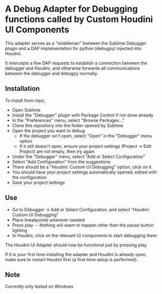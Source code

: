 # A Debug Adapter for Debugging functions called by Custom Houdini UI Components

This adapter serves as a "middleman" between the Sublime Debugger plugin 
and a DAP implementation for python (debugpy) injected into Houdini.

It intercepts a few DAP requests to establish a connection between the debugger and Houdini, and 
otherwise forwards all communications between the debugger and debugpy normally.

## Installation

To install from repo,
- Open Sublime
- Install the "Debugger" plugin with Package Control if not done already
- In the "Preferences" menu, select "Browse Packages..."
- Clone this repository into the folder opened by Sublime
- Open the project you want to debug
    - If the debugger isn't open, select "Open" in the "Debugger" menu option
    - If it still doesn't open, ensure your project settings (Project -> Edit Project) are not empty, then try again
- Under the "Debugger" menu, select "Add or Select Configuration"
- Select "Add Configuration" from the suggestions
- There should be a "Houdini: Custom UI Debugging" option, click on it
- You should have your project settings automatically opened, edited with the configuration
- Save your project settings

## Use

- Go to Debugger -> Add or Select Configuration, and select "Houdini: Custom UI Debugging"
- Place breakpoints wherever needed
- Press play -- Nothing will seem to happen other than the pause button lighting 
- In Houdini, click on the relevant UI components to start debugging them

The Houdini UI Adapter should now be functional just by pressing play.

If it is your first time installing the adapter and Houdini is already open, make sure to restart Houdini first (a first-time setup is performed).

## Note

Currently only tested on Windows
